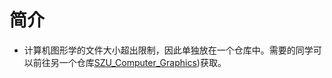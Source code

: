 # 简介

- 计算机图形学的文件大小超出限制，因此单独放在一个仓库中。需要的同学可以前往另一个仓库[SZU_Computer_Graphics](https://github.com/HuangLM03/SZU_Computer_Graphics))获取。
